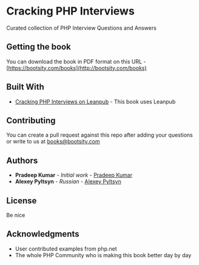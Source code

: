 # Cracking PHP Interviews

Curated collection of PHP Interview Questions and Answers 

## Getting the book

You can download the book in PDF format on this URL - [https://bootsity.com/books](http://bootsity.com/books)

## Built With

* [Cracking PHP Interviews on Leanpub](https://leanpub.com/cracking-php-interviews) - This book uses Leanpub 

## Contributing

You can create a pull request against this repo after adding your questions or write to us at books@bootsity.com

## Authors

* **Pradeep Kumar** - *Initial work* - [Pradeep Kumar](https://github.com/prady00)
* **Alexey Pyltsyn** - *Russian* - [Alexey Pyltsyn](https://github.com/lex111)

## License

Be nice

## Acknowledgments

* User contributed examples from php.net
* The whole PHP Community who is making this book better day by day
